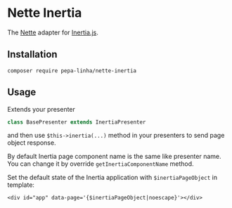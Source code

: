 # Nette Inertia

The [Nette](https://nette.org) adapter for [Inertia.js](https://inertiajs.com/).

## Installation

```
composer require pepa-linha/nette-inertia
```

## Usage

Extends your presenter

```php
class BasePresenter extends InertiaPresenter
```

and then use `$this->inertia(...)` method in your presenters to send page object response.

By default Inertia page component name is the same like presenter name. You can change it by override
`getInertiaComponentName` method.

Set the default state of the Inertia application with `$inertiaPageObject` in template:

```latte
<div id="app" data-page='{$inertiaPageObject|noescape}'></div>
```

